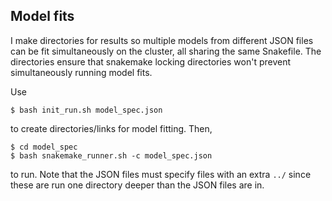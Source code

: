 ## Model fits

I make directories for results so multiple models from 
different JSON files can be fit simultaneously on the 
cluster, all sharing the same Snakefile. The directories
ensure that snakemake locking directories won't prevent
simultaneously running model fits.

Use

    $ bash init_run.sh model_spec.json 

to create directories/links for model fitting. Then,

    $ cd model_spec 
    $ bash snakemake_runner.sh -c model_spec.json

to run. Note that the JSON files must specify files with 
an extra `../` since these are run one directory deeper than 
the JSON files are in.
